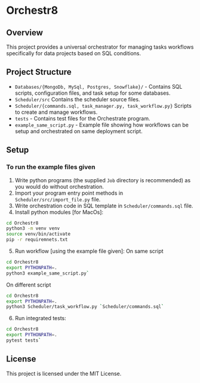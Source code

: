 # Orchestr8

## Overview
This project provides a universal orchestrator for managing tasks workflows specifically for data projects based on SQL conditions.

## Project Structure
- `Databases/{MongoDb, MySql, Postgres, Snowflake}/` - Contains SQL scripts, configuration files, and task setup for some databases.
- `Scheduler/src` Contains the scheduler source files.
- `Scheduler/{commands.sql, task_manager.py, task_workflow.py}` Scripts to create and manage workflows.
- `tests` - Contains test files for the Orchestrate program.
- `example_same_script.py` - Example file showing how workflows can be setup and orchestrated on same deployment script.

## Setup
### To run the example files given
1. Write python programs (the supplied `Job` directory is recommended) as you would do without orchestration.
2. Import your program entry point methods in `Scheduler/src/import_file.py` file.
3. Write orchestration code in SQL template in `Scheduler/commands.sql` file.
4. Install python modules [for MacOs]:
```sh
cd Orchestr8
python3 -m venv venv
source venv/bin/activate
pip -r requiremnets.txt
```
5. Run workflow [using the example file given]:
   On same script
```sh
cd Orchestr8
export PYTHONPATH=.
python3 example_same_script.py`
```
   On different script
```sh
cd Orchestr8
export PYTHONPATH=.
python3 Scheduler/task_workflow.py `Scheduler/commands.sql`
```
6. Run integrated tests:
```sh
cd Orchestr8
export PYTHONPATH=.
pytest tests`
```
## License
This project is licensed under the MIT License.
